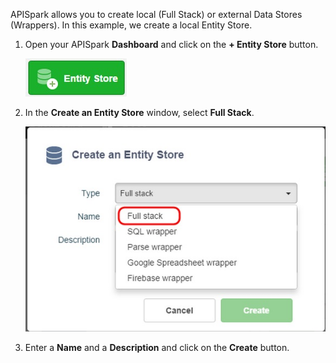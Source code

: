 APISpark allows you to create local (Full Stack) or external Data Stores (Wrappers).
In this example, we create a local Entity Store.

1. Open your APISpark **Dashboard** and click on the **+ Entity Store** button.

	![+Entity Stores](images/01.jpg "+Entity Stores")

2. In the **Create an Entity Store** window, select **Full Stack**.

	![Full Stack](images/02.jpg "Full Stack")

3. Enter a **Name** and a **Description** and click on the **Create** button.